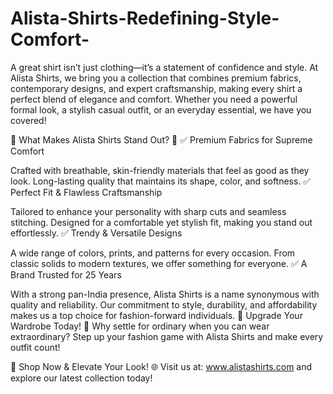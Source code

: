 # Alista-Shirts-Redefining-Style-Comfort-
A great shirt isn’t just clothing—it’s a statement of confidence and style. At Alista Shirts, we bring you a collection that combines premium fabrics, contemporary designs, and expert craftsmanship, making every shirt a perfect blend of elegance and comfort. Whether you need a powerful formal look, a stylish casual outfit, or an everyday essential, we have you covered!

🔹 What Makes Alista Shirts Stand Out? 🔹
✅ Premium Fabrics for Supreme Comfort

Crafted with breathable, skin-friendly materials that feel as good as they look.
Long-lasting quality that maintains its shape, color, and softness.
✅ Perfect Fit & Flawless Craftsmanship

Tailored to enhance your personality with sharp cuts and seamless stitching.
Designed for a comfortable yet stylish fit, making you stand out effortlessly.
✅ Trendy & Versatile Designs

A wide range of colors, prints, and patterns for every occasion.
From classic solids to modern textures, we offer something for everyone.
✅ A Brand Trusted for 25 Years

With a strong pan-India presence, Alista Shirts is a name synonymous with quality and reliability.
Our commitment to style, durability, and affordability makes us a top choice for fashion-forward individuals.
🚀 Upgrade Your Wardrobe Today! 🚀
Why settle for ordinary when you can wear extraordinary? Step up your fashion game with Alista Shirts and make every outfit count!

📢 Shop Now & Elevate Your Look!
🌐 Visit us at: www.alistashirts.com and explore our latest collection today!
